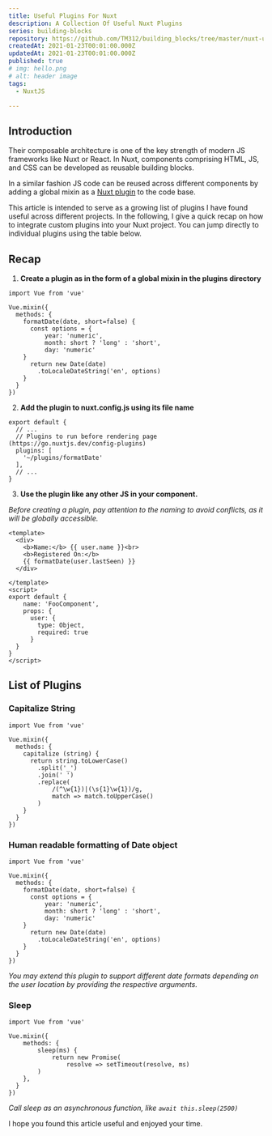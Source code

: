 ```yaml
---
title: Useful Plugins For Nuxt
description: A Collection Of Useful Nuxt Plugins
series: building-blocks
repository: https://github.com/TM312/building_blocks/tree/master/nuxt-useful-plugins
createdAt: 2021-01-23T00:01:00.000Z
updatedAt: 2021-01-23T00:01:00.000Z
published: true
# img: hello.png
# alt: header image
tags:
  - NuxtJS

---
```



## Introduction

Their composable architecture is one of the key strength of modern JS frameworks like Nuxt or React. In Nuxt, components comprising HTML, JS, and CSS can be developed as reusable building blocks.

In a similar fashion JS code can be reused across different components by adding a global mixin as a <a class="font-bold text-purple-600" href="https://nuxtjs.org/docs/2.x/directory-structure/plugins/" target="_blank">Nuxt plugin</a> to the code base.

This article is intended to serve as a growing list of plugins I have found useful across different projects. In the following, I give a quick recap on how to integrate custom plugins into your Nuxt project. You can jump directly to individual plugins using the table below.


## Recap

1. __Create a plugin as in the form of a global mixin in the plugins directory__

```js[formatDate.js]
import Vue from 'vue'

Vue.mixin({
  methods: {
    formatDate(date, short=false) {
      const options = {
          year: 'numeric',
          month: short ? 'long' : 'short',
          day: 'numeric'
    }
      return new Date(date)
        .toLocaleDateString('en', options)
    }
  }
})
```

2. __Add the plugin to nuxt.config.js using its file name__

```js[nuxt.config.js]
export default {
  // ...
  // Plugins to run before rendering page (https://go.nuxtjs.dev/config-plugins)
  plugins: [
    '~/plugins/formatDate'
  ],
  // ...
}
```

3. __Use the plugin like any other JS in your component.__

*Before creating a plugin, pay attention to the naming to avoid conflicts, as it will be globally accessible.*

```vue[FooComponent.vue]
<template>
  <div>
    <b>Name:</b> {{ user.name }}<br>
    <b>Registered On:</b>
    {{ formatDate(user.lastSeen) }}
  </div>

</template>
<script>
export default {
    name: 'FooComponent',
    props: {
      user: {
        type: Object,
        required: true
      }
  }
}
</script>
```


## List of Plugins


### Capitalize String

```js[capitalize.js]
import Vue from 'vue'

Vue.mixin({
  methods: {
    capitalize (string) {
      return string.toLowerCase()
        .split('_')
        .join(' ')
        .replace(
            /(^\w{1})|(\s{1}\w{1})/g,
            match => match.toUpperCase()
        )
    }
  }
})
```

### Human readable formatting of Date object

```js[formatDate.js]
import Vue from 'vue'

Vue.mixin({
  methods: {
    formatDate(date, short=false) {
      const options = {
          year: 'numeric',
          month: short ? 'long' : 'short',
          day: 'numeric'
    }
      return new Date(date)
        .toLocaleDateString('en', options)
    }
  }
})
```
*You may extend this plugin to support different date formats depending on the user location by providing the respective arguments.*


### Sleep

```js[sleep.js]
import Vue from 'vue'

Vue.mixin({
    methods: {
        sleep(ms) {
            return new Promise(
                resolve => setTimeout(resolve, ms)
        )
    },
  }
})
```
*Call sleep as an asynchronous function, like `await this.sleep(2500)`*



I hope you found this article useful and enjoyed your time.
